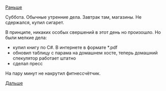 [Раньше](2018.06.01.md)

Суббота. Обычные утренние дела. Завтрак там, магазины. Не сдержался, купил сигарет.

В принципе, никаких особых  свершений в этот день но произошло. Но были мелкие дела:
  - купил книгу по C#. В интернете в формате *.pdf
  - обновил таблицу с парама на домашнем хосте, теперь домашний спекулятор работает штатно
  - сделал пресс

На пару минут не накрутил фитнессчётчик.

[Дальше](2018.06.03.md)